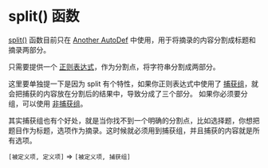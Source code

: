 # split() 函数

[split()](https://developer.mozilla.org/zh-CN/docs/Web/JavaScript/Reference/Global_Objects/String/split) 函数目前只在 [Another AutoDef](./modules/anotherautodef) 中使用，用于将摘录的内容分割成标题和摘录两部分。

只需要提供一个 [正则表达式](regex)，作为分割点，将字符串分割成两部分。

这里要单独提一下是因为 split 有个特性，如果你正则表达式中使用了 [捕获组](regex#分组)，就会把捕获的内容放在分割后的结果中，导致分成了三个部分。 如果你必须要分组，可以使用 [非捕获组](regex#分组)。

其实捕获组也有个好处，就是当你找不到一个明确的分割点，比如选择题，你想把题目作为标题，选项作为摘录。这时候就必须用到捕获组，并且捕获的内容就是所有选项。

`[被定义项, 定义项]` ⇒ `[被定义项, 捕获组]`
